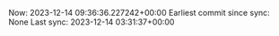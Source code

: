 Now: 2023-12-14 09:36:36.227242+00:00 Earliest commit since sync: None Last sync: 2023-12-14 03:31:37+00:00
